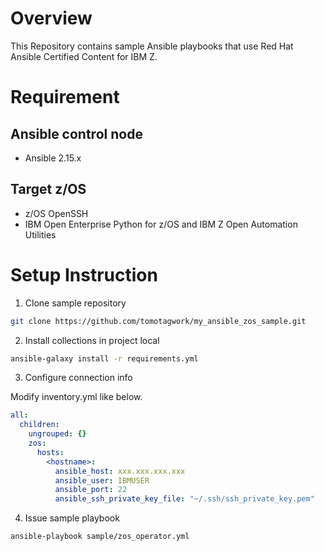 # Overview

This Repository contains sample Ansible playbooks that use Red Hat Ansible Certified Content for IBM Z.


# Requirement

## Ansible control node

- Ansible 2.15.x


## Target z/OS

- z/OS OpenSSH
- IBM Open Enterprise Python for z/OS and IBM Z Open Automation Utilities


# Setup Instruction

1. Clone sample repository

```sh
git clone https://github.com/tomotagwork/my_ansible_zos_sample.git
```

2. Install collections in project local

```sh
ansible-galaxy install -r requirements.yml
```

3. Configure connection info

Modify inventory.yml like below.

```yaml
all:
  children:
    ungrouped: {}
    zos:
      hosts:
        <hostname>:
          ansible_host: xxx.xxx.xxx.xxx
          ansible_user: IBMUSER
          ansible_port: 22
          ansible_ssh_private_key_file: "~/.ssh/ssh_private_key.pem"
```

4. Issue sample playbook

```sh
ansible-playbook sample/zos_operator.yml 
```
